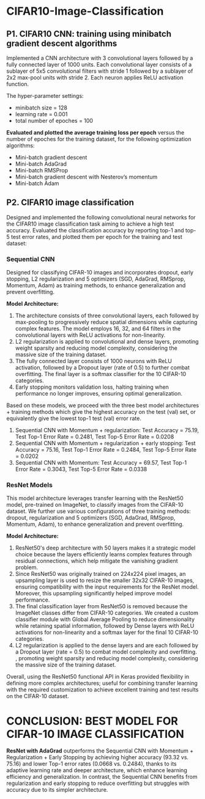 # CIFAR10-Image-Classification

## P1. CIFAR10 CNN: training using minibatch gradient descent algorithms

Implemented a CNN architecture with 3 convolutional layers followed by a fully connected layer of 1000 units. Each convolutional layer consists of a sublayer of 5x5 convolutional filters with stride 1 followed by a sublayer of 2x2 max-pool units with stride 2. Each neuron applies ReLU activation function.

The hyper-parameter settings:
- minibatch size = 128 
- learning rate = 0.001
- total number of epoches = 100

**Evaluated and plotted the average training loss per epoch** versus the number of epoches for the training dataset, for the following optimization algorithms:
- Mini-batch gradient descent
- Mini-batch AdaGrad
- Mini-batch RMSProp
- Mini-batch gradient descent with Nesterov’s momentum
- Mini-batch Adam

## P2. CIFAR10 image classification

Designed and implemented the following convolutional neural networks for the CIFAR10 image classification task aiming to achieve a high test accuracy. Evaluated the classification accuracy by reporting top-1 and top-5 test error rates, and plotted them per epoch for the training and test dataset:

### Sequential CNN
Designed for classifying CIFAR-10 images and incorporates dropout, early stopping, L2 regularization and 5 optimizers (SGD, AdaGrad, RMSprop, Momentum, Adam) as training methods, to enhance generalization and prevent overfitting.

**Model Architecture:**
1. The architecture consists of three convolutional layers, each followed by max-pooling to progressively reduce spatial dimensions while capturing complex features. The model employs 16, 32, and 64 filters in the convolutional layers with ReLU activations for non-linearity.
2. L2 regularization is applied to convolutional and dense layers, promoting weight sparsity and reducing model complexity, considering the massive size of the training dataset.
3. The fully connected layer consists of 1000 neurons with ReLU activation, followed by a Dropout layer (rate of 0.5) to further combat overfitting. The final layer is a softmax classifier for the 10 CIFAR-10 categories.
4. Early stopping monitors validation loss, halting training when performance no longer improves, ensuring optimal generalization.

Based on these models, we proceed with the three best model architectures + training methods which give the highest accuracy on the test (val) set, or equivalently give the lowest top-1 test (val) error rate.
1. Sequential CNN with Momentum + regularization: Test Accuracy = 75.19, Test Top-1 Error Rate = 0.2481, Test Top-5 Error Rate = 0.0208
2. Sequential CNN with Momentum + regularization + early stopping: Test Accuracy = 75.16, Test Top-1 Error Rate = 0.2484, Test Top-5 Error Rate = 0.0202
3. Sequential CNN with Momentum: Test Accuracy = 69.57, Test Top-1 Error Rate = 0.3043, Test Top-5 Error Rate = 0.0338

### ResNet Models
This model architecture leverages transfer learning with the ResNet50 model, pre-trained on ImageNet, to classify images from the CIFAR-10 dataset. We further use various configurations of three training methods: dropout, regularization and 5 optimizers (SGD, AdaGrad, RMSprop, Momentum, Adam), to enhance generalization and prevent overfitting.

**Model Architecture:**
1. ResNet50's deep architecture with 50 layers makes it a strategic model choice because the layers efficiently learns complex features through residual connections, which help mitigate the vanishing gradient problem.
2. Since ResNet50 was originally trained on 224x224 pixel images, an upsampling layer is used to resize the smaller 32x32 CIFAR-10 images, ensuring compatibility with the input requirements for the ResNet model. Moreover, this upsampling significantly helped improve model performance.
3. The final classification layer from ResNet50 is removed because the ImageNet classes differ from CIFAR-10 categories. We created a custom classifier module with Global Average Pooling to reduce dimensionality while retaining spatial information, followed by Dense layers with ReLU activations for non-linearity and a softmax layer for the final 10 CIFAR-10 categories.
4. L2 regularization is applied to the dense layers and are each followed by a Dropout layer (rate = 0.5) to combat model complexity and overfitting. , promoting weight sparsity and reducing model complexity, considering the massive size of the training dataset.

Overall, using the ResNet50 functional API in Keras provided flexibility in defining more complex architectures; useful for combining transfer learning with the required customization to achieve excellent training and test results on the CIFAR-10 dataset.


# CONCLUSION: BEST MODEL FOR CIFAR-10 IMAGE CLASSIFICATION
**ResNet with AdaGrad** outperforms the Sequential CNN with Momentum + Regularization + Early Stopping by achieving higher accuracy (93.32 vs. 75.16) and lower Top-1 error rates (0.0668 vs. 0.2484), thanks to its adaptive learning rate and deeper architecture, which enhance learning efficiency and generalization. In contrast, the Sequential CNN benefits from regularization and early stopping to reduce overfitting but struggles with accuracy due to its simpler architecture.
